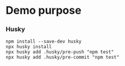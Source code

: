 # Demo purpose

### Husky

```
npm install --save-dev husky
npx husky install
npx husky add .husky/pre-push "npm test"
npx husky add .husky/pre-commit "npm test"
```